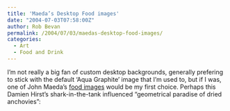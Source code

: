 ```yaml
---
title: 'Maeda’s Desktop Food images'
date: "2004-07-03T07:58:00Z"
author: Rob Bevan
permalink: /2004/07/03/maedas-desktop-food-images/
categories:
  - Art
  - Food and Drink
---
```

I&#8217;m not really a big fan of custom desktop backgrounds, generally prefering to stick with the default &#8216;Aqua Graphite&#8217; image that I&#8217;m used to, but if I was, one of John Maeda&#8217;s [food images][1] would be my first choice. Perhaps this Damien Hirst&#8217;s shark-in-the-tank influenced &#8220;geometrical paradise of dried anchovies&#8221;:

[<img class="illustration"  style="float: none;"  src="/images/posts/lazarus.jpg" alt="" />][2]

 [1]: http://www.maedastudio.com/desktop/
 [2]: http://www.maedastudio.com/2004/desktop/lazarus.jpg
